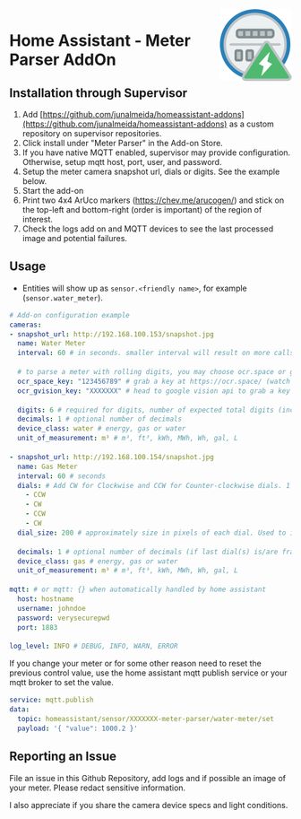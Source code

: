 <img src="meterparser/icon.png" align="right" width="128" />  

# Home Assistant - Meter Parser AddOn


## Installation through Supervisor

1. Add [https://github.com/junalmeida/homeassistant-addons](https://github.com/junalmeida/homeassistant-addons) as a custom
   repository on supervisor repositories.
2. Click install under "Meter Parser" in the Add-on Store.
3. If you have native MQTT enabled, supervisor may provide configuration. Otherwise, setup mqtt host, port, user, and password.
3. Setup the meter camera snapshot url, dials or digits. See the example below.
4. Start the add-on 
5. Print two 4x4 ArUco markers (https://chev.me/arucogen/) and stick on the top-left and bottom-right (order is important) of the region of interest. 
6. Check the logs add on and MQTT devices to see the last processed image and potential failures.


## Usage

* Entities will show up as `sensor.<friendly name>`, for example (`sensor.water_meter`).
```yaml
# Add-on configuration example
cameras:
- snapshot_url: http://192.168.100.153/snapshot.jpg
  name: Water Meter
  interval: 60 # in seconds. smaller interval will result on more calls to the ocr api for digit parse

  # to parse a meter with rolling digits, you may choose ocr.space or google vision OCR services. At least one service is required. 
  ocr_space_key: "123456789" # grab a key at https://ocr.space/ (watch for rate limits)
  ocr_gvision_key: "XXXXXXX" # head to google vision api to grab a key (watch for costs)

  digits: 6 # required for digits, number of expected total digits (including decimals)
  decimals: 1 # optional number of decimals
  device_class: water # energy, gas or water
  unit_of_measurement: m³ # m³, ft³, kWh, MWh, Wh, gal, L

- snapshot_url: http://192.168.100.154/snapshot.jpg
  name: Gas Meter
  interval: 60 # seconds
  dials: # Add CW for Clockwise and CCW for Counter-clockwise dials. 1 line per dial
    - CCW
    - CW
    - CCW
    - CW
  dial_size: 200 # approximately size in pixels of each dial. Used to ignore smaller or larger circles on the image.

  decimals: 1 # optional number of decimals (if last dial(s) is/are fraction, set this)
  device_class: gas # energy, gas or water
  unit_of_measurement: m³ # m³, ft³, kWh, MWh, Wh, gal, L

mqtt: # or mqtt: {} when automatically handled by home assistant
  host: hostname
  username: johndoe
  password: verysecurepwd
  port: 1883

log_level: INFO # DEBUG, INFO, WARN, ERROR
``` 

If you change your meter or for some other reason need to reset the previous control value, use the home assistant mqtt publish service or your mqtt broker to set the value.

```yaml
service: mqtt.publish
data:
  topic: homeassistant/sensor/XXXXXXX-meter-parser/water-meter/set
  payload: '{ "value": 1000.2 }'
```

## Reporting an Issue

File an issue in this Github Repository, add logs and if possible an image of your meter. Please redact sensitive information.

I also appreciate if you share the camera device specs and light conditions.